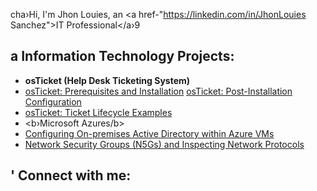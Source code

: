 cha›Hi, I'm Jhon Louies, an <a href-"https://linkedin.com/in/JhonLouies Sanchez">IT Professional</a›9</h1> <h2> a Information Technology Projects:</h2>
- <b>osTicket (Help Desk Ticketing System)</b>
- [osTicket: Prerequisites and Installation](https://github.com/joshmadakorcc/osticket-preregs)
[osTicket: Post-Installation Configuration](https://github.com/joshmadakorcc/post-install-config)
- [osTicket: Ticket Lifecycle Examples](https://github.com/joshmadakorcc/ticket-lifecycle)
- <b›Microsoft Azures/b>
- [Configuring On-premises Active Directory within Azure VMs](https://github.com/joshmadakorcc/configure-ad)
- [Network Security Groups (N5Gs) and Inspecting Network Protocols](https://github.com/joshmadakorcc/azure-network-protocols)
<h2> ' Connect with me:</h23
[ing align-"left" alt-"Josh | Twitter" width-"22px" src="https://cdn.isdelivr.net/npm/simple-icons@v3/icons/twitter.svg" /›][twitter]
[ring align-"left" alt="Josh | LinkedIn" width="22px" src-"https://cdn_jsdelivr.net/npm/simple-icons@v3/icons/linkedin.svg" /›][linkedin]
[img align-"left" alt-"Josh | Instagram" width- "22px" src-"https://cdn.jsdelivr.net/npm/simple-icons@v3/icons/instagram.svg" /›][instagram]
[twitter]: https://twitter.com/
[instagram]: https://www.instagram.com/
Clinkedinl: https://linkedin.com/in/Jhon Louies Sanchez
